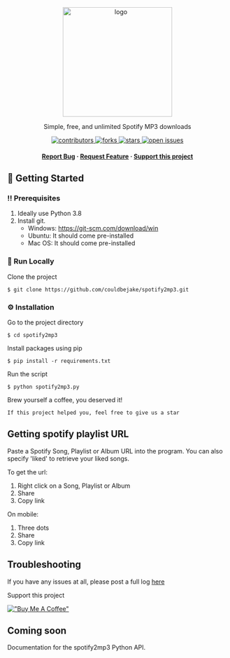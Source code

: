 <div align="center">

  <img src="assets/logo.png" alt="logo" width="250" height="auto" />  
  <p>
    Simple, free, and unlimited Spotify MP3 downloads
  </p>
  
  
<!-- Badges -->
<p>
  <a href="https://github.com/couldbejake/spotify2mp3/graphs/contributors">
    <img src="https://img.shields.io/github/contributors/couldbejake/spotify2mp3" alt="contributors" />
  </a>

  <!--
  <a href="">
    <img src="https://img.shields.io/github/last-commit/couldbejake/spotify2mp3" alt="last update" />
  </a>
  -->
  
  <a href="https://github.com/couldbejake/spotify2mp3/network/members">
    <img src="https://img.shields.io/github/forks/couldbejake/spotify2mp3" alt="forks" />
  </a>
  
  <a href="https://github.com/couldbejake/spotify2mp3/stargazers">
    <img src="https://img.shields.io/github/stars/couldbejake/spotify2mp3" alt="stars" />
  </a>
  
  <a href="https://github.com/couldbejake/spotify2mp3/issues/">
    <img src="https://img.shields.io/github/issues/couldbejake/spotify2mp3" alt="open issues" />
  </a>
  
  <!--
  <a href="https://github.com/couldbejake/awesome-readme-template/blob/master/LICENSE">
    <img src="https://img.shields.io/github/license/couldbejake/awesome-readme-template.svg" alt="license" />
  </a>-->
</p>
   
<h4>
    <a href="https://github.com/couldbejake/spotify2mp3/issues">Report Bug</a>
  <span> · </span>
    <a href="https://github.com/couldbejake/spotify2mp3/issues/new">Request Feature</a>
  <span> · </span>
    <a href="https://www.buymeacoffee.com/couldbejake">Support this project</a>
  </h4>
</div>

<!-- Getting Started -->
## 	:toolbox: Getting Started

<!-- Prerequisites -->
### :bangbang: Prerequisites

1. Ideally use Python 3.8
2. Install git.
   - Windows: https://git-scm.com/download/win
   - Ubuntu: It should come pre-installed
   - Mac OS: It should come pre-installed

<!-- Run Locally -->
### :running: Run Locally

Clone the project

`$ git clone https://github.com/couldbejake/spotify2mp3.git`

<!-- Installation -->
### :gear: Installation

Go to the project directory

`$ cd spotify2mp3 `

Install packages using pip

`$ pip install -r requirements.txt`

Run the script

`$ python spotify2mp3.py`

Brew yourself a coffee, you deserved it!

`If this project helped you, feel free to give us a star`

## Getting spotify playlist URL

Paste a Spotify Song, Playlist or Album URL into the program. You can also specify 'liked' to retrieve your liked songs.

To get the url:

1. Right click on a Song, Playlist or Album
2. Share
3. Copy link

On mobile:

1. Three dots
2. Share
3. Copy link

## Troubleshooting

If you have any issues at all, please post a full log <a href="https://github.com/couldbejake/spotify2mp3/issues">here</a>

Support this project

[!["Buy Me A Coffee"](https://www.buymeacoffee.com/assets/img/custom_images/orange_img.png)](https://www.buymeacoffee.com/couldbejake)

## Coming soon

Documentation for the spotify2mp3 Python API.

